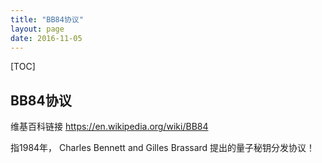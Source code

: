 ```yaml
---
title: "BB84协议"
layout: page
date: 2016-11-05
---
```

[TOC]

## BB84协议
维基百科链接 <https://en.wikipedia.org/wiki/BB84>

指1984年， Charles Bennett and Gilles Brassard 提出的量子秘钥分发协议！
